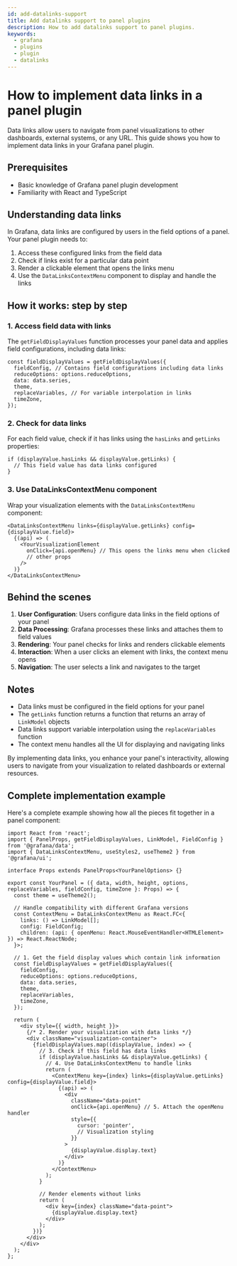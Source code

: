 ```yaml
---
id: add-datalinks-support
title: Add datalinks support to panel plugins
description: How to add datalinks support to panel plugins.
keywords:
  - grafana
  - plugins
  - plugin
  - datalinks
---
```


# How to implement data links in a panel plugin

Data links allow users to navigate from panel visualizations to other dashboards, external systems, or any URL. This guide shows you how to implement data links in your Grafana panel plugin.

## Prerequisites

- Basic knowledge of Grafana panel plugin development
- Familiarity with React and TypeScript

## Understanding data links

In Grafana, data links are configured by users in the field options of a panel. Your panel plugin needs to:

1. Access these configured links from the field data
2. Check if links exist for a particular data point
3. Render a clickable element that opens the links menu
4. Use the `DataLinksContextMenu` component to display and handle the links

## How it works: step by step

### 1. Access field data with links

The `getFieldDisplayValues` function processes your panel data and applies field configurations, including data links:

```tsx title="YourPanel.tsx"
const fieldDisplayValues = getFieldDisplayValues({
  fieldConfig, // Contains field configurations including data links
  reduceOptions: options.reduceOptions,
  data: data.series,
  theme,
  replaceVariables, // For variable interpolation in links
  timeZone,
});
```

### 2. Check for data links

For each field value, check if it has links using the `hasLinks` and `getLinks` properties:

```tsx
if (displayValue.hasLinks && displayValue.getLinks) {
  // This field value has data links configured
}
```

### 3. Use DataLinksContextMenu component

Wrap your visualization elements with the `DataLinksContextMenu` component:

```tsx title="YourPanel.tsx"
<DataLinksContextMenu links={displayValue.getLinks} config={displayValue.field}>
  {(api) => (
    <YourVisualizationElement
      onClick={api.openMenu} // This opens the links menu when clicked
      // other props
    />
  )}
</DataLinksContextMenu>
```

## Behind the scenes

1. **User Configuration**: Users configure data links in the field options of your panel
2. **Data Processing**: Grafana processes these links and attaches them to field values
3. **Rendering**: Your panel checks for links and renders clickable elements
4. **Interaction**: When a user clicks an element with links, the context menu opens
5. **Navigation**: The user selects a link and navigates to the target

## Notes

- Data links must be configured in the field options for your panel
- The `getLinks` function returns a function that returns an array of `LinkModel` objects
- Data links support variable interpolation using the `replaceVariables` function
- The context menu handles all the UI for displaying and navigating links

By implementing data links, you enhance your panel's interactivity, allowing users to navigate from your visualization to related dashboards or external resources.

## Complete implementation example

Here's a complete example showing how all the pieces fit together in a panel component:

```tsx title="YourPanel.tsx"
import React from 'react';
import { PanelProps, getFieldDisplayValues, LinkModel, FieldConfig } from '@grafana/data';
import { DataLinksContextMenu, useStyles2, useTheme2 } from '@grafana/ui';

interface Props extends PanelProps<YourPanelOptions> {}

export const YourPanel = ({ data, width, height, options, replaceVariables, fieldConfig, timeZone }: Props) => {
  const theme = useTheme2();

  // Handle compatibility with different Grafana versions
  const ContextMenu = DataLinksContextMenu as React.FC<{
    links: () => LinkModel[];
    config: FieldConfig;
    children: (api: { openMenu: React.MouseEventHandler<HTMLElement> }) => React.ReactNode;
  }>;

  // 1. Get the field display values which contain link information
  const fieldDisplayValues = getFieldDisplayValues({
    fieldConfig,
    reduceOptions: options.reduceOptions,
    data: data.series,
    theme,
    replaceVariables,
    timeZone,
  });

  return (
    <div style={{ width, height }}>
      {/* 2. Render your visualization with data links */}
      <div className="visualization-container">
        {fieldDisplayValues.map((displayValue, index) => {
          // 3. Check if this field has data links
          if (displayValue.hasLinks && displayValue.getLinks) {
            // 4. Use DataLinksContextMenu to handle links
            return (
              <ContextMenu key={index} links={displayValue.getLinks} config={displayValue.field}>
                {(api) => (
                  <div
                    className="data-point"
                    onClick={api.openMenu} // 5. Attach the openMenu handler
                    style={{
                      cursor: 'pointer',
                      // Visualization styling
                    }}
                  >
                    {displayValue.display.text}
                  </div>
                )}
              </ContextMenu>
            );
          }

          // Render elements without links
          return (
            <div key={index} className="data-point">
              {displayValue.display.text}
            </div>
          );
        })}
      </div>
    </div>
  );
};
```
